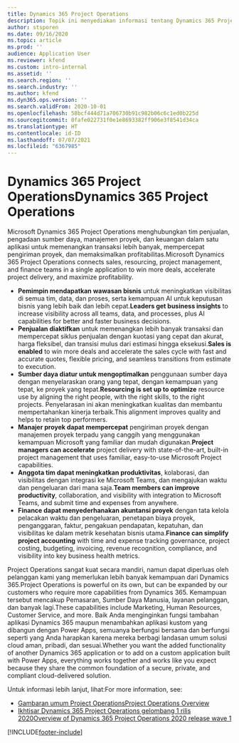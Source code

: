 ```yaml
---
title: Dynamics 365 Project Operations
description: Topik ini menyediakan informasi tentang Dynamics 365 Project operations.
author: stsporen
ms.date: 09/16/2020
ms.topic: article
ms.prod: ''
audience: Application User
ms.reviewer: kfend
ms.custom: intro-internal
ms.assetid: ''
ms.search.region: ''
ms.search.industry: ''
ms.author: kfend
ms.dyn365.ops.version: ''
ms.search.validFrom: 2020-10-01
ms.openlocfilehash: 58bcf444d71a706730b91c982b06c6c1ed0b225d
ms.sourcegitcommit: 0fafe022731f0e1e8693382ff906e3f8541d34ca
ms.translationtype: HT
ms.contentlocale: id-ID
ms.lasthandoff: 07/07/2021
ms.locfileid: "6367985"
---
```

# <a name="dynamics-365-project-operations"></a><span data-ttu-id="2b3bf-103">Dynamics 365 Project Operations</span><span class="sxs-lookup"><span data-stu-id="2b3bf-103">Dynamics 365 Project Operations</span></span>

<span data-ttu-id="2b3bf-104">Microsoft Dynamics 365 Project Operations menghubungkan tim penjualan, pengadaan sumber daya, manajemen proyek, dan keuangan dalam satu aplikasi untuk memenangkan transaksi lebih banyak, mempercepat pengiriman proyek, dan memaksimalkan profitabilitas.</span><span class="sxs-lookup"><span data-stu-id="2b3bf-104">Microsoft Dynamics 365 Project Operations connects sales, resourcing, project management, and finance teams in a single application to win more deals, accelerate project delivery, and maximize profitability.</span></span>

-   <span data-ttu-id="2b3bf-105">**Pemimpin mendapatkan wawasan bisnis** untuk meningkatkan visibilitas di semua tim, data, dan proses, serta kemampuan AI untuk keputusan bisnis yang lebih baik dan lebih cepat.</span><span class="sxs-lookup"><span data-stu-id="2b3bf-105">**Leaders get business insights** to increase visibility across all teams, data, and processes, plus AI capabilities for better and faster business decisions.</span></span>
-   <span data-ttu-id="2b3bf-106">**Penjualan diaktifkan** untuk memenangkan lebih banyak transaksi dan mempercepat siklus penjualan dengan kuotasi yang cepat dan akurat, harga fleksibel, dan transisi mulus dari estimasi hingga eksekusi.</span><span class="sxs-lookup"><span data-stu-id="2b3bf-106">**Sales is enabled** to win more deals and accelerate the sales cycle with fast and accurate quotes, flexible pricing, and seamless transitions from estimate to execution.</span></span>
-   <span data-ttu-id="2b3bf-107">**Sumber daya diatur untuk mengoptimalkan** penggunaan sumber daya dengan menyelaraskan orang yang tepat, dengan kemampuan yang tepat, ke proyek yang tepat.</span><span class="sxs-lookup"><span data-stu-id="2b3bf-107">**Resourcing is set up to optimize** resource use by aligning the right people, with the right skills, to the right projects.</span></span> <span data-ttu-id="2b3bf-108">Penyelarasan ini akan meningkatkan kualitas dan membantu mempertahankan kinerja terbaik.</span><span class="sxs-lookup"><span data-stu-id="2b3bf-108">This alignment improves quality and helps to retain top performers.</span></span>
-   <span data-ttu-id="2b3bf-109">**Manajer proyek dapat mempercepat** pengiriman proyek dengan manajemen proyek terpadu yang canggih yang menggunakan kemampuan Microsoft yang familiar dan mudah digunakan.</span><span class="sxs-lookup"><span data-stu-id="2b3bf-109">**Project managers can accelerate** project delivery with state-of-the-art, built-in project management that uses familiar, easy-to-use Microsoft Project capabilities.</span></span>
-   <span data-ttu-id="2b3bf-110">**Anggota tim dapat meningkatkan produktivitas**, kolaborasi, dan visibilitas dengan integrasi ke Microsoft Teams, dan mengajukan waktu dan pengeluaran dari mana saja.</span><span class="sxs-lookup"><span data-stu-id="2b3bf-110">**Team members can improve productivity**, collaboration, and visibility with integration to Microsoft Teams, and submit time and expenses from anywhere.</span></span>
-   <span data-ttu-id="2b3bf-111">**Finance dapat menyederhanakan akuntansi proyek** dengan tata kelola pelacakan waktu dan pengeluaran, penetapan biaya proyek, penganggaran, faktur, pengakuan pendapatan, kepatuhan, dan visibilitas ke dalam metrik kesehatan bisnis utama.</span><span class="sxs-lookup"><span data-stu-id="2b3bf-111">**Finance can simplify project accounting** with time and expense tracking governance, project costing, budgeting, invoicing, revenue recognition, compliance, and visibility into key business health metrics.</span></span>

<span data-ttu-id="2b3bf-112">Project Operations sangat kuat secara mandiri, namun dapat diperluas oleh pelanggan kami yang memerlukan lebih banyak kemampuan dari Dynamics 365.</span><span class="sxs-lookup"><span data-stu-id="2b3bf-112">Project Operations is powerful on its own, but can be expanded by our customers who require more capabilities from Dynamics 365.</span></span> <span data-ttu-id="2b3bf-113">Kemampuan tersebut mencakup Pemasaran, Sumber Daya Manusia, layanan pelanggan, dan banyak lagi.</span><span class="sxs-lookup"><span data-stu-id="2b3bf-113">These capabilities include Marketing, Human Resources, Customer Service, and more.</span></span> <span data-ttu-id="2b3bf-114">Baik Anda menginginkan fungsi tambahan aplikasi Dynamics 365 maupun menambahkan aplikasi kustom yang dibangun dengan Power Apps, semuanya berfungsi bersama dan berfungsi seperti yang Anda harapkan karena mereka berbagi landasan umum solusi cloud aman, pribadi, dan sesuai.</span><span class="sxs-lookup"><span data-stu-id="2b3bf-114">Whether you want the added functionality of another Dynamics 365 application or to add on a custom application built with Power Apps, everything works together and works like you expect because they share the common foundation of a secure, private, and compliant cloud-delivered solution.</span></span>

<span data-ttu-id="2b3bf-115">Untuk informasi lebih lanjut, lihat:</span><span class="sxs-lookup"><span data-stu-id="2b3bf-115">For more information, see:</span></span>

- [<span data-ttu-id="2b3bf-116">Gambaran umum Project Operations</span><span class="sxs-lookup"><span data-stu-id="2b3bf-116">Project Operations Overview</span></span>](https://dynamics.microsoft.com/en-us/project-operations/overview/)
- [<span data-ttu-id="2b3bf-117">Ikhtisar Dynamics 365 Project Operations gelombang 1 rilis 2020</span><span class="sxs-lookup"><span data-stu-id="2b3bf-117">Overview of Dynamics 365 Project Operations 2020 release wave 1</span></span>](/dynamics365-release-plan/2020wave1/dynamics365-project-operations/)



[!INCLUDE[footer-include](includes/footer-banner.md)]
